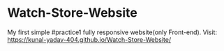 # Watch-Store-Website
My first simple #practice1  fully responsive website(only Front-end).
Visit: https://kunal-yadav-404.github.io/Watch-Store-Website/
